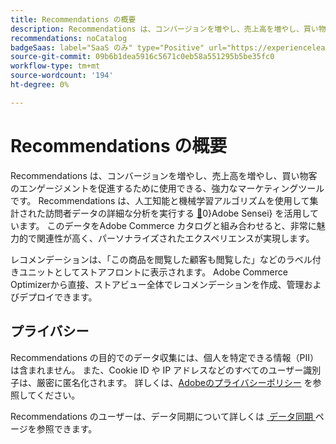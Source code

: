 ```yaml
---
title: Recommendations の概要
description: Recommendations は、コンバージョンを増やし、売上高を増やし、買い物客のエンゲージメントを促進するために使用できる、強力なマーケティングツールです。
recommendations: noCatalog
badgeSaas: label="SaaS のみ" type="Positive" url="https://experienceleague.adobe.com/ja/docs/commerce/user-guides/product-solutions" tooltip="Adobe Commerce as a Cloud ServiceおよびAdobe Commerce Optimizer プロジェクトにのみ適用されます（Adobeで管理される SaaS インフラストラクチャ）。"
source-git-commit: 09b6b1dea5916c5671c0eb58a551295b5be35fc0
workflow-type: tm+mt
source-wordcount: '194'
ht-degree: 0%

---
```


# Recommendations の概要

Recommendations は、コンバージョンを増やし、売上高を増やし、買い物客のエンゲージメントを促進するために使用できる、強力なマーケティングツールです。 Recommendations は、人工知能と機械学習アルゴリズムを使用して集計された訪問者データの詳細な分析を実行する [&#128279;](https://www.adobe.com/sensei.html)0&rbrace;Adobe Sensei&rbrace; を活用しています。 このデータをAdobe Commerce カタログと組み合わせると、非常に魅力的で関連性が高く、パーソナライズされたエクスペリエンスが実現します。

レコメンデーションは、「この商品を閲覧した顧客も閲覧した」などのラベル付きユニットとしてストアフロントに表示されます。 Adobe Commerce Optimizerから直接、ストアビュー全体でレコメンデーションを作成、管理およびデプロイできます。

## プライバシー

Recommendations の目的でのデータ収集には、個人を特定できる情報（PII）は含まれません。 また、Cookie ID や IP アドレスなどのすべてのユーザー識別子は、厳密に匿名化されます。 詳しくは、[Adobeのプライバシーポリシー &#x200B;](https://www.adobe.com/privacy/policy.html) を参照してください。

Recommendations のユーザーは、データ同期について詳しくは [&#x200B; データ同期 &#x200B;](../../setup/data-sync.md) ページを参照できます。
